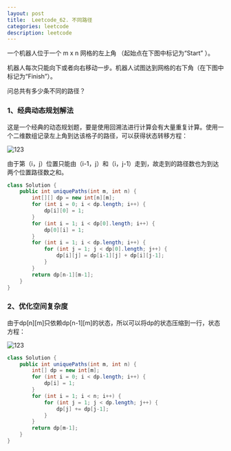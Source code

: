```yaml
---
layout: post
title:  Leetcode_62. 不同路径
categories: leetcode
description: leetcode
---
```


一个机器人位于一个 m x n 网格的左上角 （起始点在下图中标记为“Start” ）。

机器人每次只能向下或者向右移动一步。机器人试图达到网格的右下角（在下图中标记为“Finish”）。

问总共有多少条不同的路径？



### 1、经典动态规划解法

这是一个经典的动态规划题，要是使用回溯法进行计算会有大量重复计算。使用一个二维数组记录左上角到达该格子的路径，可以获得状态转移方程：

<img src="http://latex.codecogs.com/gif.latex?dp[i][j]=
dp[i-1][j]+dp[i][j-1]" title="123" />

由于第（i，j）位置只能由（i-1，j）和（i，j-1）走到，故走到的路径数也为到达两个位置路径数之和。

```java
class Solution {
    public int uniquePaths(int m, int n) {
        int[][] dp = new int[n][m];
        for (int i = 0; i < dp.length; i++) {
            dp[i][0] = 1;
        }
        for (int i = 1; i < dp[0].length; i++) {
            dp[0][i] = 1;
        }
        for (int i = 1; i < dp.length; i++) {
            for (int j = 1; j < dp[0].length; j++) {
                dp[i][j] = dp[i-1][j] + dp[i][j-1];
            }
        }
        return dp[n-1][m-1];
    }
}
```

### 2、优化空间复杂度

由于dp\[n\]\[m\]只依赖dp\[n-1\]\[m\]的状态，所以可以将dp的状态压缩到一行，状态方程：

<img src="http://latex.codecogs.com/gif.latex?dp[i]=
dp[i]+dp[i-1]" title="123" />

```java
class Solution {
    public int uniquePaths(int m, int n) {
        int[] dp = new int[m];
        for (int i = 0; i < dp.length; i++) {
            dp[i] = 1;
        }
        for (int i = 1; i < n; i++) {
            for (int j = 1; j < dp.length; j++) {
                dp[j] += dp[j-1];
            }
        }
        return dp[m-1];
    }
}
```

